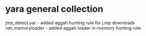 # yara general collection

jmp_detect.yar - added aggah hunting rule for j.mp downloads 
net_memoryloader - added aggah loader in-memory hunting rule
